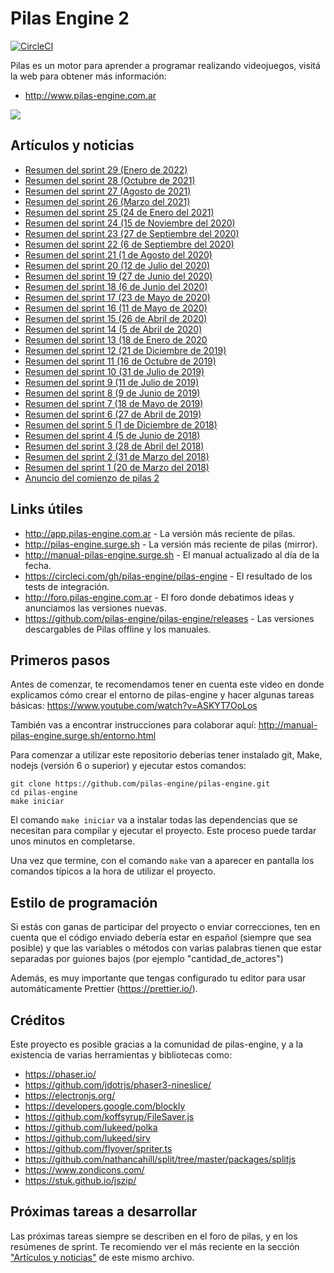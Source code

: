 # Pilas Engine 2

[![CircleCI](https://circleci.com/gh/pilas-engine/pilas-engine.svg?style=svg)](https://circleci.com/gh/pilas-engine/pilas-engine)

Pilas es un motor para aprender a programar realizando videojuegos, visitá la
web para obtener más información:

- http://www.pilas-engine.com.ar

![](extras/editor.png)

## Artículos y noticias

- [Resumen del sprint 29 (Enero de 2022)](https://foro.pilas-engine.com.ar/t/resumen-del-sprint-29/2339)
- [Resumen del sprint 28 (Octubre de 2021)](https://foro.pilas-engine.com.ar/t/resumen-del-sprint-28/2298)
- [Resumen del sprint 27 (Agosto de 2021)](https://foro.pilas-engine.com.ar/t/resumen-del-sprint-27/2228)
- [Resumen del sprint 26 (Marzo del 2021)](https://foro.pilas-engine.com.ar/t/resumen-del-sprint-26/2170)
- [Resumen del sprint 25 (24 de Enero del 2021)](https://foro.pilas-engine.com.ar/t/resumen-del-sprint-25/2144)
- [Resumen del sprint 24 (15 de Noviembre del 2020)](https://foro.pilas-engine.com.ar/t/resumen-del-sprint-24/2066)
- [Resumen del sprint 23 (27 de Septiembre del 2020)](https://foro.pilas-engine.com.ar/t/resumen-del-sprint-23/2034)
- [Resumen del sprint 22 (6 de Septiembre del 2020)](https://foro.pilas-engine.com.ar/t/resumen-del-sprint-22/2006)
- [Resumen del sprint 21 (1 de Agosto del 2020)](https://foro.pilas-engine.com.ar/t/resumen-del-sprint-21/1984)
- [Resumen del sprint 20 (12 de Julio del 2020)](https://foro.pilas-engine.com.ar/t/resumen-del-sprint-20/1975)
- [Resumen del sprint 19 (27 de Junio del 2020)](https://foro.pilas-engine.com.ar/t/resumen-del-sprint-19/1932)
- [Resumen del sprint 18 (6 de Junio del 2020)](https://foro.pilas-engine.com.ar/t/resumen-del-sprint-18/1907)
- [Resumen del sprint 17 (23 de Mayo de 2020)](https://foro.pilas-engine.com.ar/t/resumen-del-sprint-17/1876)
- [Resumen del sprint 16 (11 de Mayo de 2020)](https://foro.pilas-engine.com.ar/t/resumen-del-sprint-16/1862)
- [Resumen del sprint 15 (26 de Abril de 2020)](https://foro.pilas-engine.com.ar/t/resumen-del-sprint-15)
- [Resumen del sprint 14 (5 de Abril de 2020)](https://foro.pilas-engine.com.ar/t/resumen-del-sprint-14/1829)
- [Resumen del sprint 13 (18 de Enero de 2020](https://foro.pilas-engine.com.ar/t/resumen-del-sprint-13/1807/2)
- [Resumen del sprint 12 (21 de Diciembre de 2019)](https://foro.pilas-engine.com.ar/t/resumen-del-sprint-12/1802)
- [Resumen del sprint 11 (16 de Octubre de 2019)](https://foro.pilas-engine.com.ar/t/resumen-del-sprint-11/1745)
- [Resumen del sprint 10 (31 de Julio de 2019)](https://foro.pilas-engine.com.ar/t/resumen-del-sprint-10/1702)
- [Resumen del sprint 9 (11 de Julio de 2019)](https://foro.pilas-engine.com.ar/t/resumen-del-sprint-09/1688)
- [Resumen del sprint 8 (9 de Junio de 2019)](http://foro.pilas-engine.com.ar/t/resumen-del-sprint-08/1669)
- [Resumen del sprint 7 (18 de Mayo de 2019)](http://foro.pilas-engine.com.ar/t/resumen-del-sprint-07/1656)
- [Resumen del sprint 6 (27 de Abril de 2019)](http://foro.pilas-engine.com.ar/t/resumen-del-sprint-06/1648)
- [Resumen del sprint 5 (1 de Diciembre de 2018)](http://foro.pilas-engine.com.ar/t/resumen-del-sprint-05/1592)
- [Resumen del sprint 4 (5 de Junio de 2018)](http://foro.pilas-engine.com.ar/t/resumen-del-sprint-04/1401)
- [Resumen del sprint 3 (28 de Abril del 2018)](http://foro.pilas-engine.com.ar/t/resumen-del-sprint-03/1389)
- [Resumen del sprint 2 (31 de Marzo del 2018)](http://foro.pilas-engine.com.ar/t/resumen-del-sprint-02/1375)
- [Resumen del sprint 1 (20 de Marzo del 2018)](http://foro.pilas-engine.com.ar/t/resumen-del-sprint-01/1366)
- [Anuncio del comienzo de pilas 2](https://www.examplelab.com.ar/posts/2018-03-04-comenzamos-pilas-engine-2/)

## Links útiles

- http://app.pilas-engine.com.ar - La versión más reciente de pilas.
- http://pilas-engine.surge.sh - La versión más reciente de pilas (mirror).
- http://manual-pilas-engine.surge.sh - El manual actualizado al día de la fecha.
- https://circleci.com/gh/pilas-engine/pilas-engine - El resultado de los tests de integración.
- http://foro.pilas-engine.com.ar - El foro donde debatimos ideas y anunciamos las versiones nuevas.
- https://github.com/pilas-engine/pilas-engine/releases - Las versiones descargables de Pilas offline y los manuales.

## Primeros pasos

Antes de comenzar, te recomendamos tener en cuenta este video en donde
explicamos cómo crear el entorno de pilas-engine y hacer algunas tareas
básicas: https://www.youtube.com/watch?v=ASKYT7OoLos

También vas a encontrar instrucciones para colaborar
aquí: http://manual-pilas-engine.surge.sh/entorno.html

Para comenzar a utilizar este repositorio deberías tener instalado git, 
Make, nodejs (versión 6 o superior) y ejecutar estos comandos:

```
git clone https://github.com/pilas-engine/pilas-engine.git
cd pilas-engine
make iniciar
```

El comando `make iniciar` va a instalar todas las dependencias que se
necesitan para compilar y ejecutar el proyecto. Este proceso puede tardar
unos minutos en completarse.

Una vez que termine, con el comando `make` van a aparecer en pantalla
los comandos típicos a la hora de utilizar el proyecto.

## Estilo de programación

Si estás con ganas de participar del proyecto o enviar correcciones, ten
en cuenta que el código enviado debería estar en español (siempre que sea
posible) y que las variables o métodos con varias palabras tienen que estar
separadas por guiones bajos (por ejemplo "cantidad_de_actores")

Además, es muy importante que tengas configurado tu editor para usar
automáticamente Prettier (https://prettier.io/).

## Créditos

Este proyecto es posible gracias a la comunidad de pilas-engine, y a la
existencia de varias herramientas y bibliotecas como:

- https://phaser.io/
- https://github.com/jdotrjs/phaser3-nineslice/
- https://electronjs.org/
- https://developers.google.com/blockly
- https://github.com/koffsyrup/FileSaver.js
- https://github.com/lukeed/polka
- https://github.com/lukeed/sirv
- https://github.com/flyover/spriter.ts
- https://github.com/nathancahill/split/tree/master/packages/splitjs
- https://www.zondicons.com/
- https://stuk.github.io/jszip/

## Próximas tareas a desarrollar

Las próximas tareas siempre se describen en el foro de pilas, y
en los resúmenes de sprint. Te recomiendo ver el más reciente
en la sección ["Artículos y noticias"](https://github.com/pilas-engine/pilas-engine#art%C3%ADculos-y-noticias)
de este mismo archivo.
